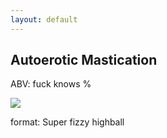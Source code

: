 ```yaml
---
layout: default
---
```


## Autoerotic Mastication

ABV: fuck knows %

![](https://www.thesun.co.uk/wp-content/uploads/2020/04/NINTCHDBPICT000575668160.jpg)

format: Super fizzy highball
